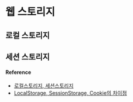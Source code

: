 # 웹 스토리지

## 로컬 스토리지

## 세션 스토리지

#### Reference
* [로컬스토리지, 세션스토리지](https://www.zerocho.com/category/HTML&DOM/post/5918515b1ed39f00182d3048)
* [LocalStorage, SessionStorage, Cookie의 차이점](https://velog.io/@ejchaid/localstorage-sessionstorage-cookie%EC%9D%98-%EC%B0%A8%EC%9D%B4%EC%A0%90)